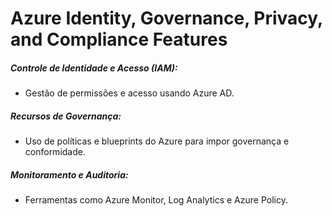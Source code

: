 # Azure Identity, Governance, Privacy, and Compliance Features

##### Controle de Identidade e Acesso (IAM):

- Gestão de permissões e acesso usando Azure AD.

##### Recursos de Governança:

- Uso de políticas e blueprints do Azure para impor governança e conformidade.

##### Monitoramento e Auditoria:

- Ferramentas como Azure Monitor, Log Analytics e Azure Policy.
